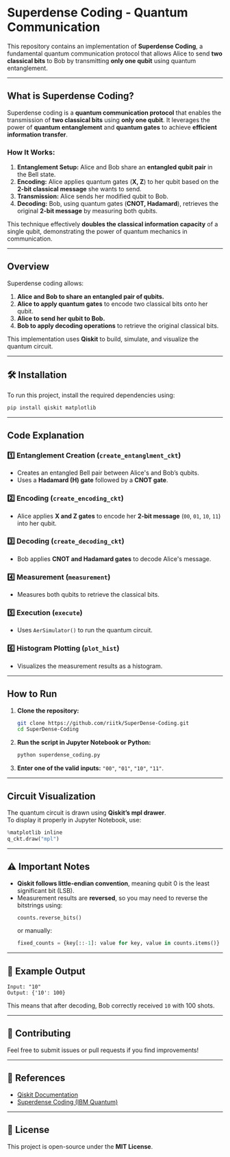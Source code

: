 # Superdense Coding - Quantum Communication

This repository contains an implementation of **Superdense Coding**, a fundamental quantum communication protocol that allows Alice to send **two classical bits** to Bob by transmitting **only one qubit** using quantum entanglement.

---
## What is Superdense Coding?

Superdense coding is a **quantum communication protocol** that enables the transmission of **two classical bits** using **only one qubit**. It leverages the power of **quantum entanglement** and **quantum gates** to achieve **efficient information transfer**.

### **How It Works:**
1. **Entanglement Setup:** Alice and Bob share an **entangled qubit pair** in the Bell state.
2. **Encoding:** Alice applies quantum gates (**X, Z**) to her qubit based on the **2-bit classical message** she wants to send.
3. **Transmission:** Alice sends her modified qubit to Bob.
4. **Decoding:** Bob, using quantum gates (**CNOT, Hadamard**), retrieves the original **2-bit message** by measuring both qubits.

This technique effectively **doubles the classical information capacity** of a single qubit, demonstrating the power of quantum mechanics in communication.

---

## Overview

Superdense coding allows:

1. **Alice and Bob to share an entangled pair of qubits.**  
2. **Alice to apply quantum gates** to encode two classical bits onto her qubit.  
3. **Alice to send her qubit to Bob.**  
4. **Bob to apply decoding operations** to retrieve the original classical bits.  

This implementation uses **Qiskit** to build, simulate, and visualize the quantum circuit.

---

## 🛠 Installation

To run this project, install the required dependencies using:

```sh
pip install qiskit matplotlib
```

---

## Code Explanation

### 1️⃣ **Entanglement Creation (`create_entanglment_ckt`)**
- Creates an entangled Bell pair between Alice's and Bob’s qubits.
- Uses a **Hadamard (H) gate** followed by a **CNOT gate**.

### 2️⃣ **Encoding (`create_encoding_ckt`)**
- Alice applies **X and Z gates** to encode her **2-bit message** (`00`, `01`, `10`, `11`) into her qubit.

### 3️⃣ **Decoding (`create_decoding_ckt`)**
- Bob applies **CNOT and Hadamard gates** to decode Alice's message.

### 4️⃣ **Measurement (`measurement`)**
- Measures both qubits to retrieve the classical bits.

### 5️⃣ **Execution (`execute`)**
- Uses `AerSimulator()` to run the quantum circuit.

### 6️⃣ **Histogram Plotting (`plot_hist`)**
- Visualizes the measurement results as a histogram.

---

## How to Run

1. **Clone the repository:**
   ```sh
   git clone https://github.com/riitk/SuperDense-Coding.git
   cd SuperDense-Coding
   ```
2. **Run the script in Jupyter Notebook or Python:**
   ```sh
   python superdense_coding.py
   ```
3. **Enter one of the valid inputs:** `"00"`, `"01"`, `"10"`, `"11"`.

---

## Circuit Visualization

The quantum circuit is drawn using **Qiskit’s mpl drawer**.  
To display it properly in Jupyter Notebook, use:

```python
%matplotlib inline
q_ckt.draw("mpl")
```

---

## ⚠ Important Notes

- **Qiskit follows little-endian convention**, meaning qubit 0 is the least significant bit (LSB).
- Measurement results are **reversed**, so you may need to reverse the bitstrings using:
  ```python
  counts.reverse_bits()
  ```
  or manually:
  ```python
  fixed_counts = {key[::-1]: value for key, value in counts.items()}
  ```

---

## 📜 Example Output

```
Input: "10"
Output: {'10': 100}
```
This means that after decoding, Bob correctly received `10` with 100 shots.

---

## 🤝 Contributing

Feel free to submit issues or pull requests if you find improvements!

---

## 📜 References

- [Qiskit Documentation](https://qiskit.org/documentation/)
- [Superdense Coding (IBM Quantum)](https://quantum-computing.ibm.com/)

---

## 📜 License

This project is open-source under the **MIT License**.
